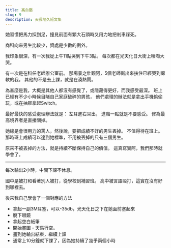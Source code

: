 ```yaml
---
title: 高血壓
slug: 9
description: 天長地久短文集
---
```


她習慣把馬力採到足，撞見前面有顆大石頭時又用力地把剎車踩死。

商科向來男生比較少，資處是少數的例外。

我印象很深，有一次我從上午11點哭到下午3點。
每次都在光天化日大街上嚎啕大哭。

有一次是在科任老師辦公室前。
那場景之壯觀阿，5個老師衝出來扶住已經哭到癱軟的我。
其他的不是去上課，就是在湊熱鬧。

為甚麼是我，大概是其他人都沒有感覺了，或隱藏得更好，而我感受最深。
班上已經有不少小時候目睹自己家庭破碎的男孩，
他們處理的辦法就是拿出手機偷偷玩，或在抽屜拿起Switch。

最好最快的感受處理辦法就是：
左耳進右耳出，
進階一點就是不要感受。
修為最高境界者是直接關掉。

她總是會很用力的罵人，然後說，要把成績不好的男生丟掉。
不值得待在班上。
那時班上成績可以達到她標準，不用被丟掉的只有三個男生。

原來不被丟掉的方法，就是持續不斷保持自己的價值。
這真寫實阿，我們那時就學會了。

----
每次輸出2小時，中間下課不休息。

國中是被打和看著別人被打，從學校到補習班。
高中被言語毆打，這實在沒有好到哪裡去。

後來我自己學會了一個對應的方法

- 拿起一副3M耳塞，可以-35db，光天化日之下在她面前塞起來
- 脫下眼鏡
- 拿起空白紙筆
- 開始畫圖 - 天馬行空。
- 畫到她輸出結束，繼續上課
- 通常上10分鐘就下課了，因為她持續了幾乎兩個小時

